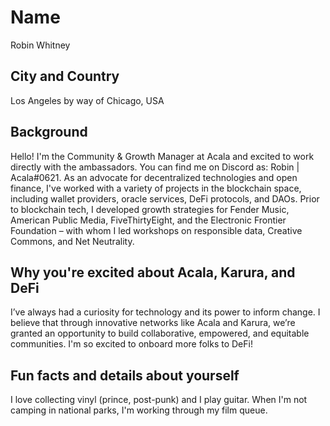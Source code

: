 # Name
Robin Whitney

## City and Country
Los Angeles by way of Chicago, USA

## Background
Hello! I'm the Community & Growth Manager at Acala and excited to work directly with the ambassadors. You can find me on Discord as: Robin | Acala#0621. As an advocate for decentralized technologies and open finance, I've worked with a variety of projects in the blockchain space, including wallet providers, oracle services, DeFi protocols, and DAOs. Prior to blockchain tech, I developed growth strategies for Fender Music, American Public Media, FiveThirtyEight, and the Electronic Frontier Foundation – with whom I led workshops on responsible data, Creative Commons, and Net Neutrality.

## Why you're excited about Acala, Karura, and DeFi

I’ve always had a curiosity for technology and its power to inform change. I believe that through innovative networks like Acala and Karura, we’re granted an opportunity to build collaborative, empowered, and equitable communities. I'm so excited to onboard more folks to DeFi!

## Fun facts and details about yourself

I love collecting vinyl (prince, post-punk) and I play guitar. When I'm not camping in national parks, I'm working through my film queue.
